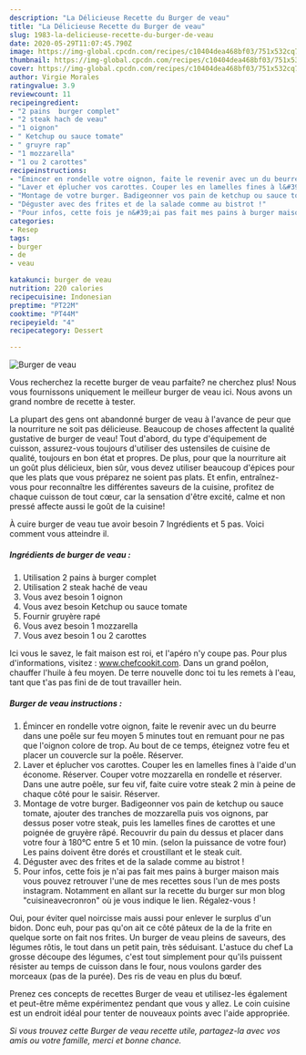```yaml
---
description: "La Délicieuse Recette du Burger de veau"
title: "La Délicieuse Recette du Burger de veau"
slug: 1983-la-delicieuse-recette-du-burger-de-veau
date: 2020-05-29T11:07:45.790Z
image: https://img-global.cpcdn.com/recipes/c10404dea468bf03/751x532cq70/burger-de-veau-photo-principale-de-la-recette.jpg
thumbnail: https://img-global.cpcdn.com/recipes/c10404dea468bf03/751x532cq70/burger-de-veau-photo-principale-de-la-recette.jpg
cover: https://img-global.cpcdn.com/recipes/c10404dea468bf03/751x532cq70/burger-de-veau-photo-principale-de-la-recette.jpg
author: Virgie Morales
ratingvalue: 3.9
reviewcount: 11
recipeingredient:
- "2 pains  burger complet"
- "2 steak hach de veau"
- "1 oignon"
- " Ketchup ou sauce tomate"
- " gruyre rap"
- "1 mozzarella"
- "1 ou 2 carottes"
recipeinstructions:
- "Émincer en rondelle votre oignon, faite le revenir avec un du beurre dans une poêle sur feu moyen 5 minutes tout en remuant pour ne pas que l&#39;oignon colore de trop. Au bout de ce temps, éteignez votre feu et placer un couvercle sur la poêle. Réserver."
- "Laver et éplucher vos carottes. Couper les en lamelles fines à l&#39;aide d&#39;un économe. Réserver. Couper votre mozzarella en rondelle et réserver. Dans une autre poêle, sur feu vif, faite cuire votre steak 2 min à peine de chaque côté pour le saisir. Réserver."
- "Montage de votre burger. Badigeonner vos pain de ketchup ou sauce tomate, ajouter des tranches de mozzarella puis vos oignons, par dessus poser votre steak, puis les lamelles fines de carottes et une poignée de gruyère râpé. Recouvrir du pain du dessus et placer dans votre four à 180°C entre 5 et 10 min. (selon la puissance de votre four) Les pains doivent être dorés et croustillant et le steak cuit."
- "Déguster avec des frites et de la salade comme au bistrot !"
- "Pour infos, cette fois je n&#39;ai pas fait mes pains à burger maison mais vous pouvez retrouver l&#39;une de mes recettes sous l&#39;un de mes posts instagram. Notamment en allant sur la recette du burger sur mon blog &#34;cuisineavecronron&#34; où je vous indique le lien. Régalez-vous !"
categories:
- Resep
tags:
- burger
- de
- veau

katakunci: burger de veau 
nutrition: 220 calories
recipecuisine: Indonesian
preptime: "PT22M"
cooktime: "PT44M"
recipeyield: "4"
recipecategory: Dessert

---
```



![Burger de veau](https://img-global.cpcdn.com/recipes/c10404dea468bf03/751x532cq70/burger-de-veau-photo-principale-de-la-recette.jpg)

Vous recherchez la recette burger de veau parfaite? ne cherchez plus! Nous vous fournissons uniquement le meilleur burger de veau ici. Nous avons un grand nombre de recette à tester.

La plupart des gens ont abandonné burger de veau à l'avance de peur que la nourriture ne soit pas délicieuse. Beaucoup de choses affectent la qualité gustative de burger de veau! Tout d'abord, du type d'équipement de cuisson, assurez-vous toujours d'utiliser des ustensiles de cuisine de qualité, toujours en bon état et propres. De plus, pour que la nourriture ait un goût plus délicieux, bien sûr, vous devez utiliser beaucoup d'épices pour que les plats que vous préparez ne soient pas plats. Et enfin, entraînez-vous pour reconnaître les différentes saveurs de la cuisine, profitez de chaque cuisson de tout cœur, car la sensation d'être excité, calme et non pressé affecte aussi le goût de la cuisine!

<!--inarticleads1-->

À cuire burger de veau tue avoir besoin 7 Ingrédients et 5 pas. Voici comment vous atteindre il.

##### Ingrédients de burger de veau :

1. Utilisation 2 pains à burger complet
1. Utilisation 2 steak haché de veau
1. Vous avez besoin 1 oignon
1. Vous avez besoin  Ketchup ou sauce tomate
1. Fournir  gruyère rapé
1. Vous avez besoin 1 mozzarella
1. Vous avez besoin 1 ou 2 carottes


Ici vous le savez, le fait maison est roi, et l&#39;apéro n&#39;y coupe pas. Pour plus d&#39;informations, visitez : www.chefcookit.com. Dans un grand poêlon, chauffer l&#39;huile à feu moyen. De terre nouvelle donc toi tu les remets à l&#39;eau, tant que t&#39;as pas fini de de tout travailler hein. 

<!--inarticleads2-->

##### Burger de veau instructions :

1. Émincer en rondelle votre oignon, faite le revenir avec un du beurre dans une poêle sur feu moyen 5 minutes tout en remuant pour ne pas que l&#39;oignon colore de trop. Au bout de ce temps, éteignez votre feu et placer un couvercle sur la poêle. Réserver.
1. Laver et éplucher vos carottes. Couper les en lamelles fines à l&#39;aide d&#39;un économe. Réserver. Couper votre mozzarella en rondelle et réserver. Dans une autre poêle, sur feu vif, faite cuire votre steak 2 min à peine de chaque côté pour le saisir. Réserver.
1. Montage de votre burger. Badigeonner vos pain de ketchup ou sauce tomate, ajouter des tranches de mozzarella puis vos oignons, par dessus poser votre steak, puis les lamelles fines de carottes et une poignée de gruyère râpé. Recouvrir du pain du dessus et placer dans votre four à 180°C entre 5 et 10 min. (selon la puissance de votre four) Les pains doivent être dorés et croustillant et le steak cuit.
1. Déguster avec des frites et de la salade comme au bistrot !
1. Pour infos, cette fois je n&#39;ai pas fait mes pains à burger maison mais vous pouvez retrouver l&#39;une de mes recettes sous l&#39;un de mes posts instagram. Notamment en allant sur la recette du burger sur mon blog &#34;cuisineavecronron&#34; où je vous indique le lien. Régalez-vous !


Oui, pour éviter quel noircisse mais aussi pour enlever le surplus d&#39;un bidon. Donc euh, pour pas qu&#39;on ait ce côté pâteux de la de la frite en quelque sorte on fait nos frites. Un burger de veau pleins de saveurs, des légumes rôtis, le tout dans un petit pain, très séduisant. L&#39;astuce du chef La grosse découpe des légumes, c&#39;est tout simplement pour qu&#39;ils puissent résister au temps de cuisson dans le four, nous voulons garder des morceaux (pas de la purée). Des ris de veau en plus du bœuf. 

<!--inarticleads1-->

<p>
Prenez ces concepts de recettes Burger de veau et utilisez-les également et peut-être même expérimentez pendant que vous y allez. Le coin cuisine est un endroit idéal pour tenter de nouveaux points avec l'aide appropriée.
</p>

<p>
<i>Si vous trouvez cette Burger de veau recette utile, partagez-la avec vos amis ou votre famille, merci et bonne chance.</i>
</p>
